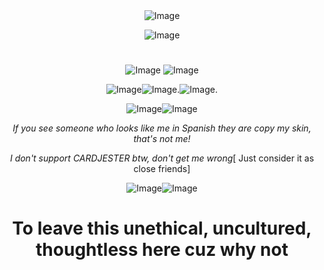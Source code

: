 <div align="center"<

![Image](https://github.com/user-attachments/assets/39378098-fa6f-40a3-b9c7-a986e0059b6b)
  
![Image](https://github.com/user-attachments/assets/2f8ac9fa-bbe1-4082-9938-2c25c4c74d75)

# 

![Image](https://github.com/user-attachments/assets/b397db5b-61f1-4150-97fd-9744b847162f) ![Image](https://github.com/user-attachments/assets/ea526786-43f0-4ab2-b20b-19d8c791ee11)

![Image](https://github.com/user-attachments/assets/4746d660-66b1-461a-9aee-4345f784ef7b)![Image](https://github.com/user-attachments/assets/e2275547-6420-4d0f-a4a8-f6ebd160178b).![Image](https://github.com/user-attachments/assets/660b9a9d-80e0-4a6e-a759-7013b5083501). 

![Image](https://github.com/user-attachments/assets/4edd960b-aec6-4901-964c-027b96a47c0e)![Image](https://github.com/user-attachments/assets/aa6219ee-465d-4c7e-bee9-c8dd2d1aeb7c)

*If you see someone who looks like me in Spanish they are copy my skin, that's not me!*

*I don't support CARDJESTER btw, don't get me wrong*[
Just consider it as close friends]

![Image](https://github.com/user-attachments/assets/b0a40ed3-607b-4a14-8bb3-5ad90dcd76cd)![Image](https://github.com/user-attachments/assets/dc0b2ab1-6333-4d73-99c7-416fca48f3f9)

# To leave this unethical, uncultured, thoughtless here cuz why not
